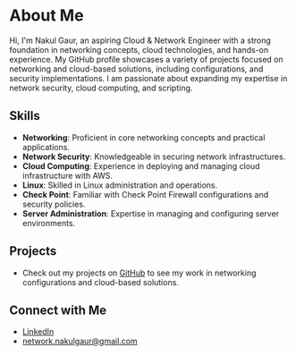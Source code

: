 # About Me

Hi, I'm Nakul Gaur, an aspiring Cloud & Network Engineer with a strong foundation in networking concepts, cloud technologies, and hands-on experience. My GitHub profile showcases a variety of projects focused on networking and cloud-based solutions, including configurations, and security implementations. I am passionate about expanding my expertise in network security, cloud computing, and scripting.

## Skills
- **Networking**: Proficient in core networking concepts and practical applications.
- **Network Security**: Knowledgeable in securing network infrastructures.
- **Cloud Computing**: Experience in deploying and managing cloud infrastructure with AWS.
- **Linux**: Skilled in Linux administration and operations.
- **Check Point**: Familiar with Check Point Firewall configurations and security policies.
- **Server Administration**: Expertise in managing and configuring server environments.
  

## Projects
- Check out my projects on [GitHub](https://github.com/network-nakul) to see my work in networking configurations and cloud-based solutions.

## Connect with Me
- [LinkedIn](https://www.linkedin.com/in/gaurnakul)
- [network.nakulgaur@gmail.com](mailto:network.nakulgaur@gmail.com)
